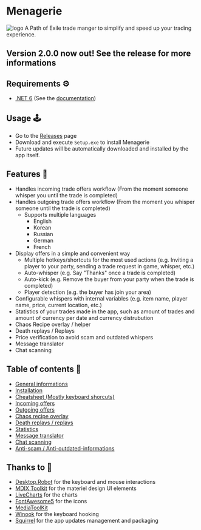 # Menagerie
![logo](https://user-images.githubusercontent.com/25111613/103430530-0f114d80-4b93-11eb-9937-884259718529.png)
A Path of Exile trade manger to simplify and speed up your trading experience.

## Version 2.0.0 now out! See the release for more informations

## Requirements ⚙️
- [.NET 6](https://dotnet.microsoft.com/en-us/download/dotnet/6.0/runtime) (See the [documentation](https://github.com/nomis51/Menagerie/blob/master/docs/installation.md))

## Usage 🕹️
- Go to the [Releases](https://github.com/nomis51/Menagerie/releases/latest) page
- Download and execute ``Setup.exe`` to install Menagerie
- Future updates will be automatically downloaded and installed by the app itself.

## Features 📝
- Handles incoming trade offers workflow (From the moment someone whisper you until the trade is completed)
- Handles outgoing trade offers workflow (From the moment you whisper someone until the trade is completed)
  - Supports multiple languages
    - English
    - Korean
    - Russian
    - German
    - French
- Display offers in a simple and convenient way
  - Multiple hotkeys/shortcuts for the most used actions (e.g. Inviting a player to your party, sending a trade request in game, whisper, etc.)
  -  Auto-whisper (e.g. Say "Thanks" once a trade is completed)
  -  Auto-kick (e.g. Remove the buyer from your party when the trade is completed)
  -  Player detection (e.g. the buyer has join your area)
- Configurable whispers with internal variables (e.g. item name, player name, price, current location, etc.)
- Statistics of your trades made in the app, such as amount of trades and amount of currency per date and currency distrubution
- Chaos Recipe overlay / helper
- Death replays / Replays
- Price verification to avoid scam and outdated whispers
- Message translator
- Chat scanning

## Table of contents 📜
- [General informations](https://github.com/nomis51/Menagerie/blob/master/docs/general.md)
- [Installation](https://github.com/nomis51/Menagerie/blob/master/docs/installation.md)
- [Cheatsheet (Mostly keyboard shorcuts)](https://github.com/nomis51/Menagerie/blob/master/docs/cheatcheet.md)
- [Incoming offers](https://github.com/nomis51/Menagerie/blob/master/docs/features/feature-incoming-offers.md)
- [Outgoing offers](https://github.com/nomis51/Menagerie/blob/master/docs/features/feature-outgoing-offers.md)
- [Chaos recipe overlay](https://github.com/nomis51/Menagerie/blob/master/docs/features/feature-chaos-recipe-overlay.md)
- [Death replays / replays](https://github.com/nomis51/Menagerie/blob/master/docs/features/death-replay-replay.md)
- [Statistics](https://github.com/nomis51/Menagerie/blob/master/docs/features/feature-stats.md)
- [Message translator](https://github.com/nomis51/Menagerie/blob/master/docs/features/feature-translator.md)
- [Chat scanning](https://github.com/nomis51/Menagerie/blob/master/docs/features/feature-chat-scan.md)
- [Anti-scam / Anti-outdated-informations](https://github.com/nomis51/Menagerie/blob/master/docs/features/feature-anti-scam.md)

## Thanks to 👏
- [Desktop.Robot](https://github.com/lucassklp/Desktop.Robot) for the keyboard and mouse interactions
- [MDIX Toolkit](https://github.com/MaterialDesignInXAML/MaterialDesignInXamlToolkit) for the materiel design UI elements
- [LiveCharts](https://github.com/Live-Charts/Live-Charts) for the charts
- [FontAwesome5](https://github.com/MartinTopfstedt/FontAwesome5) for the icons
- [MediaToolKit](https://github.com/AydinAdn/MediaToolkit)
- [Winook](https://github.com/macote/Winook) for the keyboard hooking
- [Squirrel](https://github.com/Squirrel/Squirrel.Windows) for the app updates management and packaging
